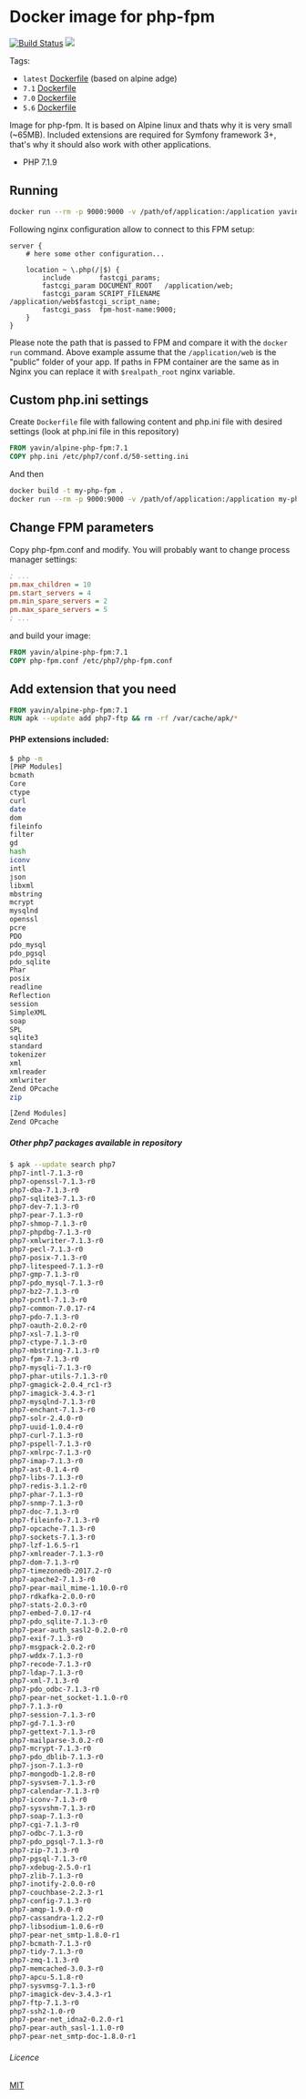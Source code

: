 # Docker image for php-fpm

[![Build Status](https://travis-ci.org/Yavin/docker-alpine-php-fpm.svg?branch=7.1)](https://travis-ci.org/Yavin/docker-alpine-php-fpm)
[![](https://images.microbadger.com/badges/image/yavin/alpine-php-fpm:7.1.svg)](https://microbadger.com/images/yavin/alpine-php-fpm:7.1)

Tags:
* `latest` [Dockerfile](https://github.com/Yavin/docker-alpine-php-fpm/blob/master/Dockerfile) (based on alpine adge)
* `7.1` [Dockerfile](https://github.com/Yavin/docker-alpine-php-fpm/blob/7.1/Dockerfile)
* `7.0` [Dockerfile](https://github.com/Yavin/docker-alpine-php-fpm/blob/7.0/Dockerfile)
* `5.6` [Dockerfile](https://github.com/Yavin/docker-alpine-php-fpm/blob/5.6/Dockerfile)

Image for php-fpm. It is based on Alpine linux and thats why it is very small (~65MB). Included extensions are required for Symfony framework 3+, that's why it should also work with other applications.
* PHP 7.1.9

## Running

```sh
docker run --rm -p 9000:9000 -v /path/of/application:/application yavin/alpine-php-fpm:7.1
```

Following nginx configuration allow to connect to this FPM setup:

```nginx
server {
    # here some other configuration...

    location ~ \.php(/|$) {
        include       fastcgi_params;
        fastcgi_param DOCUMENT_ROOT   /application/web;
        fastcgi_param SCRIPT_FILENAME /application/web$fastcgi_script_name;
        fastcgi_pass  fpm-host-name:9000;
    }
}
```

Please note the path that is passed to FPM and compare it with the `docker run` command.
Above example assume that the `/application/web` is the "public" folder of your app.
If paths in FPM container are the same as in Nginx you can replace it with `$realpath_root`
nginx variable.

## Custom php.ini settings
Create `Dockerfile` file with fallowing content and php.ini file with desired settings (look at php.ini file in this repository)

```Dockerfile
FROM yavin/alpine-php-fpm:7.1
COPY php.ini /etc/php7/conf.d/50-setting.ini
```
And then 

```sh
docker build -t my-php-fpm .
docker run --rm -p 9000:9000 -v /path/of/application:/application my-php-fpm:latest
```

## Change FPM parameters
Copy php-fpm.conf and modify. You will probably want to change process manager settings:

```ini
; ...
pm.max_children = 10
pm.start_servers = 4
pm.min_spare_servers = 2
pm.max_spare_servers = 5
; ...
```
and build your image:

```Dockerfile
FROM yavin/alpine-php-fpm:7.1
COPY php-fpm.conf /etc/php7/php-fpm.conf
```

## Add extension that you need

```Dockerfile
FROM yavin/alpine-php-fpm:7.1
RUN apk --update add php7-ftp && rm -rf /var/cache/apk/*
```

#### PHP extensions included:

```sh
$ php -m
[PHP Modules]
bcmath
Core
ctype
curl
date
dom
fileinfo
filter
gd
hash
iconv
intl
json
libxml
mbstring
mcrypt
mysqlnd
openssl
pcre
PDO
pdo_mysql
pdo_pgsql
pdo_sqlite
Phar
posix
readline
Reflection
session
SimpleXML
soap
SPL
sqlite3
standard
tokenizer
xml
xmlreader
xmlwriter
Zend OPcache
zip

[Zend Modules]
Zend OPcache
```

##### Other php7 packages available in repository

```sh
$ apk --update search php7
php7-intl-7.1.3-r0
php7-openssl-7.1.3-r0
php7-dba-7.1.3-r0
php7-sqlite3-7.1.3-r0
php7-dev-7.1.3-r0
php7-pear-7.1.3-r0
php7-shmop-7.1.3-r0
php7-phpdbg-7.1.3-r0
php7-xmlwriter-7.1.3-r0
php7-pecl-7.1.3-r0
php7-posix-7.1.3-r0
php7-litespeed-7.1.3-r0
php7-gmp-7.1.3-r0
php7-pdo_mysql-7.1.3-r0
php7-bz2-7.1.3-r0
php7-pcntl-7.1.3-r0
php7-common-7.0.17-r4
php7-pdo-7.1.3-r0
php7-oauth-2.0.2-r0
php7-xsl-7.1.3-r0
php7-ctype-7.1.3-r0
php7-mbstring-7.1.3-r0
php7-fpm-7.1.3-r0
php7-mysqli-7.1.3-r0
php7-phar-utils-7.1.3-r0
php7-gmagick-2.0.4_rc1-r3
php7-imagick-3.4.3-r1
php7-mysqlnd-7.1.3-r0
php7-enchant-7.1.3-r0
php7-solr-2.4.0-r0
php7-uuid-1.0.4-r0
php7-curl-7.1.3-r0
php7-pspell-7.1.3-r0
php7-xmlrpc-7.1.3-r0
php7-imap-7.1.3-r0
php7-ast-0.1.4-r0
php7-libs-7.1.3-r0
php7-redis-3.1.2-r0
php7-phar-7.1.3-r0
php7-snmp-7.1.3-r0
php7-doc-7.1.3-r0
php7-fileinfo-7.1.3-r0
php7-opcache-7.1.3-r0
php7-sockets-7.1.3-r0
php7-lzf-1.6.5-r1
php7-xmlreader-7.1.3-r0
php7-dom-7.1.3-r0
php7-timezonedb-2017.2-r0
php7-apache2-7.1.3-r0
php7-pear-mail_mime-1.10.0-r0
php7-rdkafka-2.0.0-r0
php7-stats-2.0.3-r0
php7-embed-7.0.17-r4
php7-pdo_sqlite-7.1.3-r0
php7-pear-auth_sasl2-0.2.0-r0
php7-exif-7.1.3-r0
php7-msgpack-2.0.2-r0
php7-wddx-7.1.3-r0
php7-recode-7.1.3-r0
php7-ldap-7.1.3-r0
php7-xml-7.1.3-r0
php7-pdo_odbc-7.1.3-r0
php7-pear-net_socket-1.1.0-r0
php7-7.1.3-r0
php7-session-7.1.3-r0
php7-gd-7.1.3-r0
php7-gettext-7.1.3-r0
php7-mailparse-3.0.2-r0
php7-mcrypt-7.1.3-r0
php7-pdo_dblib-7.1.3-r0
php7-json-7.1.3-r0
php7-mongodb-1.2.8-r0
php7-sysvsem-7.1.3-r0
php7-calendar-7.1.3-r0
php7-iconv-7.1.3-r0
php7-sysvshm-7.1.3-r0
php7-soap-7.1.3-r0
php7-cgi-7.1.3-r0
php7-odbc-7.1.3-r0
php7-pdo_pgsql-7.1.3-r0
php7-zip-7.1.3-r0
php7-pgsql-7.1.3-r0
php7-xdebug-2.5.0-r1
php7-zlib-7.1.3-r0
php7-inotify-2.0.0-r0
php7-couchbase-2.2.3-r1
php7-config-7.1.3-r0
php7-amqp-1.9.0-r0
php7-cassandra-1.2.2-r0
php7-libsodium-1.0.6-r0
php7-pear-net_smtp-1.8.0-r1
php7-bcmath-7.1.3-r0
php7-tidy-7.1.3-r0
php7-zmq-1.1.3-r0
php7-memcached-3.0.3-r0
php7-apcu-5.1.8-r0
php7-sysvmsg-7.1.3-r0
php7-imagick-dev-3.4.3-r1
php7-ftp-7.1.3-r0
php7-ssh2-1.0-r0
php7-pear-net_idna2-0.2.0-r1
php7-pear-auth_sasl-1.1.0-r0
php7-pear-net_smtp-doc-1.8.0-r1
```

###### Licence
[MIT](https://opensource.org/licenses/MIT)
